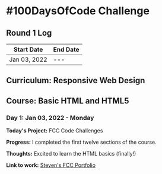 # #100DaysOfCode Challenge
## Round 1 Log

Start Date    | End Date
------------- | -------------
Jan 03, 2022  |     ---


Curriculum: Responsive Web Design
----------------------
Course: Basic HTML and HTML5
----------------------

### Day 1: Jan 03, 2022 - Monday

**Today's Project:** FCC Code Challenges

**Progress:** I completed the first twelve sections of the course.

**Thoughts:** Excited to learn the HTML basics (finally!)

**Link to work:** [Steven's FCC Portfolio ](https://www.freecodecamp.org/poncest)


